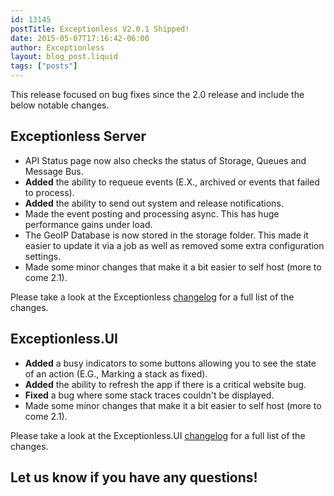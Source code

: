 ```yaml
---
id: 13145
postTitle: Exceptionless V2.0.1 Shipped!
date: 2015-05-07T17:16:42-06:00
author: Exceptionless
layout: blog_post.liquid
tags: ["posts"]
---
```

This release focused on bug fixes since the 2.0 release and include the below notable changes.

## Exceptionless Server

* API Status page now also checks the status of Storage, Queues and Message Bus.
* **Added** the ability to requeue events (E.X., archived or events that failed to process).
* **Added** the ability to send out system and release notifications.
* Made the event posting and processing async. This has huge performance gains under load.
* The GeoIP Database is now stored in the storage folder. This made it easier to update it via a job as well as removed some extra configuration settings.
* Made some minor changes that make it a bit easier to self host (more to come 2.1).

Please take a look at the Exceptionless [changelog](https://github.com/exceptionless/Exceptionless/compare/v2.0.0...v2.0.1) for a full list of the changes.

## Exceptionless.UI

* **Added** a busy indicators to some buttons allowing you to see the state of an action (E.G., Marking a stack as fixed).
* **Added** the ability to refresh the app if there is a critical website bug.
* **Fixed** a bug where some stack traces couldn't be displayed.
* Made some minor changes that make it a bit easier to self host (more to come 2.1).

Please take a look at the Exceptionless.UI <a title="Exceptionless v2.0.1 Changelog" href="https://github.com/exceptionless/Exceptionless.UI/compare/v2.0.0...v2.0.1" target="_blank">changelog</a> for a full list of the changes.

## Let us know if you have any questions!

